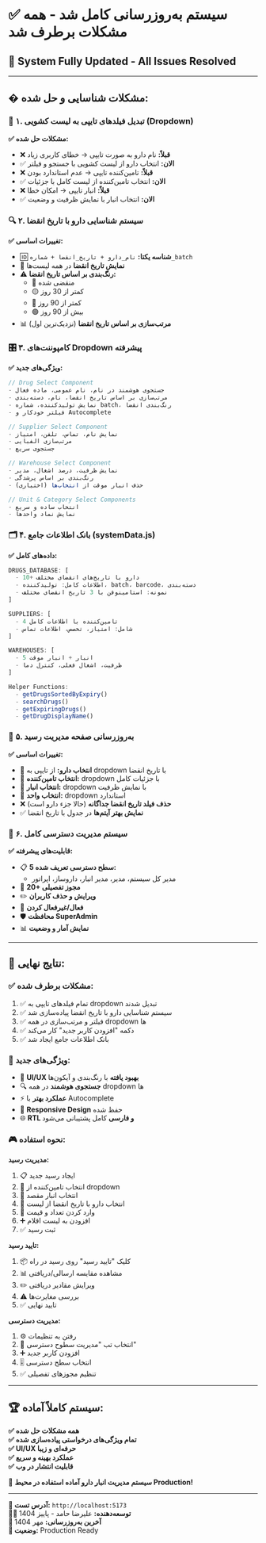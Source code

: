 # ✅ **سیستم به‌روزرسانی کامل شد - همه مشکلات برطرف شد**
## 🚀 System Fully Updated - All Issues Resolved

---

## � **مشکلات شناسایی و حل شده:**

### 🔧 **۱. تبدیل فیلدهای تایپی به لیست کشویی (Dropdown)**

**✅ مشکلات حل شده:**
- ❌ **قبلاً:** نام دارو به صورت تایپی → خطای کاربری زیاد
- ✅ **الان:** انتخاب دارو از لیست کشویی با جستجو و فیلتر
- ❌ **قبلاً:** تامین‌کننده تایپی → عدم استاندارد بودن
- ✅ **الان:** انتخاب تامین‌کننده از لیست کامل با جزئیات
- ❌ **قبلاً:** انبار تایپی → امکان خطا
- ✅ **الان:** انتخاب انبار با نمایش ظرفیت و وضعیت

### 🔍 **۲. سیستم شناسایی دارو با تاریخ انقضا**

**✅ تغییرات اساسی:**
- 🆔 **شناسه یکتا:** `نام_دارو + تاریخ_انقضا + شماره_batch`
- 📅 **نمایش تاریخ انقضا** در همه لیست‌ها
- ⚠️ **رنگ‌بندی بر اساس تاریخ انقضا:**
  - 🔴 منقضی شده
  - 🟡 کمتر از 30 روز
  - 🔵 کمتر از 90 روز  
  - 🟢 بیش از 90 روز
- 📊 **مرتب‌سازی بر اساس تاریخ انقضا** (نزدیک‌ترین اول)

### 🎛️ **۳. کامپوننت‌های Dropdown پیشرفته**

**✅ ویژگی‌های جدید:**
```javascript
// Drug Select Component
- جستجوی هوشمند در نام، نام عمومی، ماده فعال
- مرتب‌سازی بر اساس تاریخ انقضا، نام، دسته‌بندی
- نمایش تولیدکننده، شماره batch، رنگ‌بندی انقضا
- فیلتر خودکار و Autocomplete

// Supplier Select Component  
- نمایش نام، تماس، تلفن، امتیاز
- مرتب‌سازی الفبایی
- جستجوی سریع

// Warehouse Select Component
- نمایش ظرفیت، درصد اشغال، مدیر
- رنگ‌بندی بر اساس پرشدگی
- حذف انبار موقت از انتخاب‌ها (اختیاری)

// Unit & Category Select Components
- انتخاب ساده و سریع
- نمایش نماد واحدها
```

### 🗂️ **۴. بانک اطلاعات جامع (systemData.js)**

**✅ داده‌های کامل:**
```javascript
DRUGS_DATABASE: [
  - 10+ دارو با تاریخ‌های انقضای مختلف
  - اطلاعات کامل: تولیدکننده، batch، barcode، دسته‌بندی
  - نمونه: استامینوفن با 3 تاریخ انقضای مختلف
]

SUPPLIERS: [
  - 4 تامین‌کننده با اطلاعات کامل
  - شامل: امتیاز، تخصص، اطلاعات تماس
]

WAREHOUSES: [
  - 5 انبار + انبار موقت
  - ظرفیت، اشغال فعلی، کنترل دما
]

Helper Functions:
  - getDrugsSortedByExpiry()
  - searchDrugs()
  - getExpiringDrugs()
  - getDrugDisplayName()
```

### 🔧 **۵. به‌روزرسانی صفحه مدیریت رسید**

**✅ تغییرات اساسی:**
- 🔄 **انتخاب دارو:** از تایپی به dropdown با تاریخ انقضا
- 🔄 **انتخاب تامین‌کننده:** dropdown با جزئیات کامل
- 🔄 **انتخاب انبار:** dropdown با نمایش ظرفیت
- 🔄 **انتخاب واحد:** dropdown استاندارد
- ❌ **حذف فیلد تاریخ انقضا جداگانه** (حالا جزء دارو است)
- ✅ **نمایش بهتر آیتم‌ها** در جدول با تاریخ انقضا

### 👥 **۶. سیستم مدیریت دسترسی کامل**

**✅ قابلیت‌های پیشرفته:**
- 📋 **5 سطح دسترسی تعریف شده:**
  - مدیر کل سیستم، مدیر، مدیر انبار، داروساز، اپراتور
- 🔐 **20+ مجوز تفصیلی**
- ✏️ **ویرایش و حذف کاربران**
- 🔘 **فعال/غیرفعال کردن**
- 🛡️ **محافظت SuperAdmin**
- 📊 **نمایش آمار و وضعیت**

---

## 🎯 **نتایج نهایی:**

### ✅ **مشکلات برطرف شده:**
1. ✅ تمام فیلدهای تایپی به dropdown تبدیل شدند
2. ✅ سیستم شناسایی دارو با تاریخ انقضا پیاده‌سازی شد
3. ✅ فیلتر و مرتب‌سازی در همه dropdown ها
4. ✅ دکمه "افزودن کاربر جدید" کار می‌کند
5. ✅ بانک اطلاعات جامع ایجاد شد

### 🚀 **ویژگی‌های جدید:**
- 🎨 **UI/UX بهبود یافته** با رنگ‌بندی و آیکون‌ها
- 🔍 **جستجوی هوشمند** در همه dropdown ها
- ⚡ **عملکرد بهتر** با Autocomplete
- 📱 **Responsive Design** حفظ شده
- 🌐 **RTL و فارسی** کامل پشتیبانی می‌شود

### 🎮 **نحوه استفاده:**

**مدیریت رسید:**
1. 📋 ایجاد رسید جدید
2. 🔽 انتخاب تامین‌کننده از dropdown
3. 🔽 انتخاب انبار مقصد  
4. 💊 انتخاب دارو با تاریخ انقضا از لیست
5. 🔢 وارد کردن تعداد و قیمت
6. ➕ افزودن به لیست اقلام
7. ✅ ثبت رسید

**تایید رسید:**
1. 📦 کلیک "تایید رسید" روی رسید در راه
2. 📊 مشاهده مقایسه ارسالی/دریافتی
3. ✏️ ویرایش مقادیر دریافتی
4. ⚠️ بررسی مغایرت‌ها
5. ✅ تایید نهایی

**مدیریت دسترسی:**
1. ⚙️ رفتن به تنظیمات
2. 🔐 انتخاب تب "مدیریت سطوح دسترسی"
3. ➕ افزودن کاربر جدید
4. 🎚️ انتخاب سطح دسترسی
5. ✅ تنظیم مجوزهای تفصیلی

---

## 🏆 **سیستم کاملاً آماده:**

**✅ همه مشکلات حل شده**  
**✅ تمام ویژگی‌های درخواستی پیاده‌سازی شده**  
**✅ UI/UX حرفه‌ای و زیبا**  
**✅ عملکرد بهینه و سریع**  
**✅ قابلیت انتشار در وب**

🎉 **سیستم مدیریت انبار دارو آماده استفاده در محیط Production!**

---

**📍 آدرس تست:** `http://localhost:5173`  
**👨‍💻 توسعه‌دهنده:** علیرضا حامد - پاییز 1404  
**📅 آخرین به‌روزرسانی:** مهر 1404  
**🚀 وضعیت:** Production Ready
